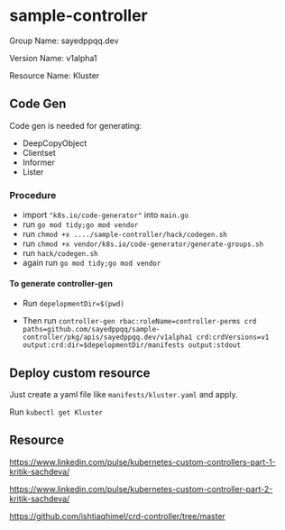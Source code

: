 # sample-controller #

Group Name: sayedppqq.dev

Version Name: v1alpha1

Resource Name: Kluster

## Code Gen ##
Code gen is needed for generating:
- DeepCopyObject
- Clientset
- Informer
- Lister

### Procedure ###

- import `"k8s.io/code-generator"` into `main.go`
- run `go mod tidy;go mod vendor`
- run `chmod +x ..../sample-controller/hack/codegen.sh`
- run `chmod +x vendor/k8s.io/code-generator/generate-groups.sh`
- run `hack/codegen.sh`
- again run `go mod tidy;go mod vendor`

#### To generate controller-gen ####
- Run `depelopmentDir=$(pwd)`

- Then run `controller-gen rbac:roleName=controller-perms crd paths=github.com/sayedppqq/sample-controller/pkg/apis/sayedppqq.dev/v1alpha1 crd:crdVersions=v1 output:crd:dir=$depelopmentDir/manifests output:stdout`

## Deploy custom resource ##

Just create a yaml file like `manifests/kluster.yaml` and apply.

Run `kubectl get Kluster`

## Resource ##
https://www.linkedin.com/pulse/kubernetes-custom-controllers-part-1-kritik-sachdeva/

https://www.linkedin.com/pulse/kubernetes-custom-controller-part-2-kritik-sachdeva/

https://github.com/ishtiaqhimel/crd-controller/tree/master
